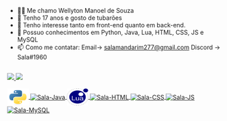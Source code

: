 - 👨‍💻 Me chamo Wellyton Manoel de Souza
- 🦈 Tenho 17 anos e gosto de tubarões
- 📖 Tenho interesse tanto em front-end quanto em back-end. 
- 💾 Possuo conhecimentos em Python, Java, Lua, HTML, CSS, JS e MySQL
- 📫 Como me contatar: Email-> salamandarim277@gmail.com Discord -> Sala#1960

##

<div>
  <a href="https://github.com/Salamandarim277">
  <img height="180em" src="https://github-readme-stats.vercel.app/api?username=Salamandarim277&show_icons=true&theme=dracula&include_all_commits=true&count_private=true"/>
  <img height="180em" src="https://github-readme-stats.vercel.app/api/top-langs/?username=Salamandarim277&layout=compact&langs_count=7&theme=dracula"/>
</div>
      
<div style="display: inline_block"><br>
  <img align="center" alt="Sala-Python" height="40" width="50" src="https://raw.githubusercontent.com/devicons/devicon/master/icons/python/python-original.svg">
  <img align="center" alt="Sala-Java" height="40" width="50" src="https://raw.githubusercontent.com/devicons/devicon/blob/master/icons/java/java-original-wordmark.svg">
  <img align="center" alt="Sala-Lua" height="40" width="50" src="https://raw.githubusercontent.com/devicons/devicon/master/icons/lua/lua-original-wordmark.svg">
  <img align="center" alt="Sala-HTML" height="40" width="50" src="https://raw.githubusercontent.com/devicons/devicon/blob/master/icons/html5/html5-original-wordmark.svg">
  <img align="center" alt="Sala-CSS" height="40" width="50" src="https://raw.githubusercontent.com/devicons/devicon/blob/master/icons/css3/css3-original-wordmark.svg">
   <img align="center" alt="Sala-JS" height="40" width="50" src="https://raw.githubusercontent.com/devicons/devicon/blob/master/icons/javascript/javascript-original.svg">
  <img align="center" alt="Sala-MySQL" height="40" width="50" src="https://raw.githubusercontent.com/devicons/devicon/blob/master/icons/mysql/mysql-original-wordmark.svg">
</div>

##
